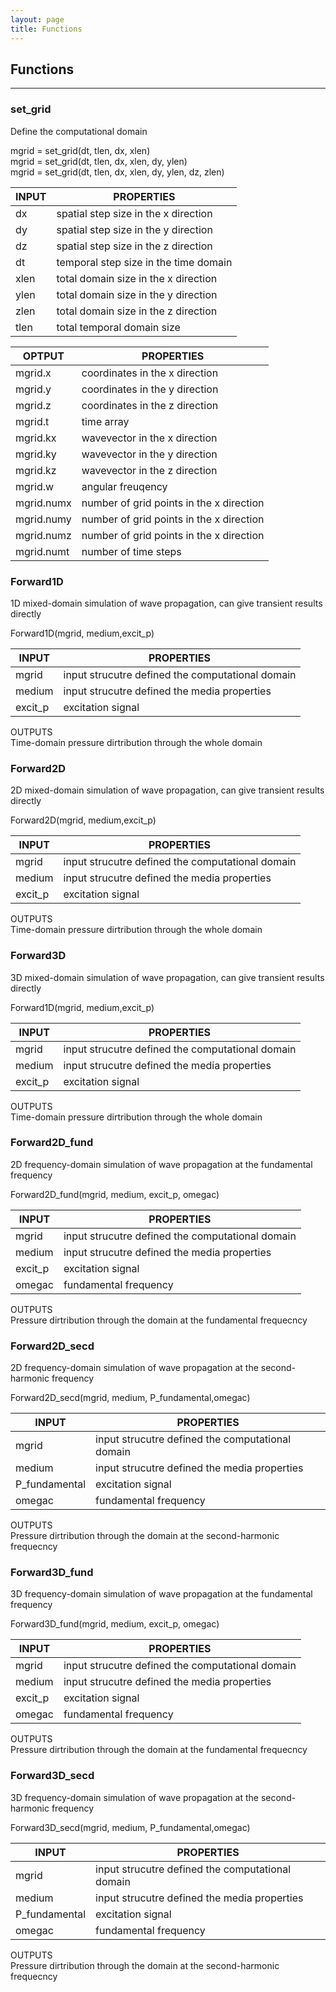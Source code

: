```yaml
---
layout: page
title: Functions
---
```


## Functions             
***        
### set_grid 

Define the computational domain   

mgrid = set_grid(dt, tlen, dx, xlen)     
mgrid = set_grid(dt, tlen, dx, xlen, dy, ylen)     
mgrid = set_grid(dt, tlen, dx, xlen, dy, ylen, dz, zlen)           

INPUT | PROPERTIES               
------------ | -------------                              
dx   | spatial step size in the x direction          
dy   | spatial step size in the y direction           
dz   | spatial step size in the z direction             
dt   | temporal step size in the time domain       
xlen |  total domain size in the x direction        
ylen |  total domain size in the y direction                
zlen |  total domain size in the z direction                  
tlen | total temporal domain size             

OPTPUT | PROPERTIES                     
------------ | -------------                                
mgrid.x  | coordinates in the x direction          
mgrid.y  | coordinates in the y direction          
mgrid.z  | coordinates in the z direction           
mgrid.t  | time array            
mgrid.kx |  wavevector in the x direction            
mgrid.ky |  wavevector in the y direction              
mgrid.kz |  wavevector in the z direction               
mgrid.w  | angular freuqency              
mgrid.numx | number of grid points in the x direction                  
mgrid.numy | number of grid points in the x direction     
mgrid.numz | number of grid points in the x direction    
mgrid.numt | number of time steps          

### Forward1D ###         

1D mixed-domain simulation of wave propagation, can give transient results directly               

Forward1D(mgrid, medium,excit_p)            

INPUT | PROPERTIES               
------------ | -------------    
mgrid    |input strucutre defined the computational domain            
medium   |input strucutre defined the media properties             
excit_p  |excitation signal        

OUTPUTS                 
Time-domain pressure dirtribution through the whole domain         

### Forward2D     

2D mixed-domain simulation of wave propagation, can give transient results directly                     

Forward2D(mgrid, medium,excit_p)              

INPUT | PROPERTIES                
------------ | -------------     
mgrid    |input strucutre defined the computational domain     
medium   |input strucutre defined the media properties              
excit_p  |excitation signal          

OUTPUTS    
Time-domain pressure dirtribution through the whole domain   

### Forward3D 

3D mixed-domain simulation of wave propagation, can give transient results directly        

Forward1D(mgrid, medium,excit_p)           

INPUT | PROPERTIES               
------------ | -------------    
mgrid    |input strucutre defined the computational domain     
medium   |input strucutre defined the media properties             
excit_p  |excitation signal               

OUTPUTS     
Time-domain pressure dirtribution through the whole domain                

### Forward2D_fund 

2D frequency-domain simulation of wave propagation at the fundamental frequency                 

Forward2D_fund(mgrid, medium, excit_p, omegac)           

INPUT | PROPERTIES               
------------ | -------------    
mgrid    |input strucutre defined the computational domain     
medium   |input strucutre defined the media properties               
excit_p  |excitation signal               
omegac   |fundamental frequency     

OUTPUTS     
Pressure dirtribution through the domain at the fundamental frequecncy        

### Forward2D_secd 

2D frequency-domain simulation of wave propagation at the second-harmonic frequency           

Forward2D_secd(mgrid, medium, P_fundamental,omegac)     

INPUT | PROPERTIES               
------------ | -------------    
mgrid          |input strucutre defined the computational domain     
medium         |input strucutre defined the media properties               
P_fundamental  |excitation signal               
omegac         |fundamental frequency      

OUTPUTS     
Pressure dirtribution through the domain at the second-harmonic frequecncy    

### Forward3D_fund 

3D frequency-domain simulation of wave propagation at the fundamental frequency                  

Forward3D_fund(mgrid, medium, excit_p, omegac)           

INPUT | PROPERTIES               
------------ | -------------    
mgrid    |input strucutre defined the computational domain     
medium   |input strucutre defined the media properties               
excit_p  |excitation signal               
omegac   |fundamental frequency     

OUTPUTS      
Pressure dirtribution through the domain at the fundamental frequecncy      

### Forward3D_secd 

3D frequency-domain simulation of wave propagation at the second-harmonic frequency                   

Forward3D_secd(mgrid, medium, P_fundamental,omegac)     

INPUT | PROPERTIES               
------------ | -------------    
mgrid          |input strucutre defined the computational domain     
medium         |input strucutre defined the media properties               
P_fundamental  |excitation signal               
omegac         |fundamental frequency      

OUTPUTS     
Pressure dirtribution through the domain at the second-harmonic frequecncy         
